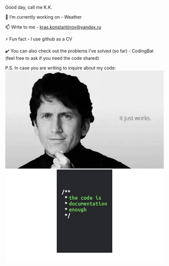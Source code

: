 Good day, call me K.K.

🔭 I’m currently working on - Weather

📫 Write to me - kras.konstantinov@yandex.ru

⚡ Fun fact - I use github as a CV

✔️ You can also check out the problems I've solved (so far) - CodingBat (feel free to ask if you need the code shared)

P.S. In case you are writing to inquire about my code:
 ![img_1.png](img_1.png) ![img_2.png](img_2.png)